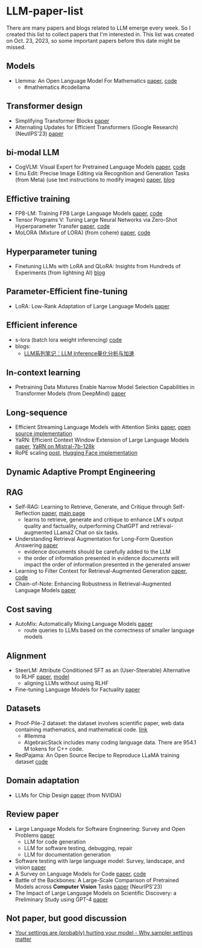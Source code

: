 # LLM-paper-list
There are many papers and blogs related to LLM emerge every week. So I created this list to collect papers that I'm interested in.
This list was created on Oct. 23, 2023, so some important papers before this date might be missed.

## Models
* Llemma: An Open Language Model For Mathematics [paper](https://arxiv.org/abs/2310.10631), [code](https://github.com/EleutherAI/math-lm)
    * #mathematics #codellama

## Transformer design
* Simplifying Transformer Blocks [paper](https://arxiv.org/abs/2311.01906)
* Alternating Updates for Efficient Transformers (Google Research) (NeutIPS'23) [paper](https://arxiv.org/pdf/2301.13310.pdf)

## bi-modal LLM
* CogVLM: Visual Expert for Pretrained Language Models [paper](https://arxiv.org/abs/2311.03079), [code](https://github.com/THUDM/CogVLM)
* Emu Edit: Precise Image Editing via Recognition and Generation Tasks (from Meta) (use text instructions to modify images) [paper](https://emu-edit.metademolab.com/assets/emu_edit.pdf), [blog](https://emu-edit.metademolab.com/?utm_source=twitter&utm_medium=organic_social&utm_campaign=emu&utm_content=thread)

## Effictive training
* FP8-LM: Training FP8 Large Language Models [paper](https://arxiv.org/pdf/2310.18313.pdf), [code](https://azure.github.io/MS-AMP/)
* Tensor Programs V: Tuning Large Neural Networks via Zero-Shot Hyperparameter Transfer [paper](https://arxiv.org/abs/2203.03466), [code](https://github.com/microsoft/mup) 
* MoLORA (Mixture of LORA) (from cohere) [paper](https://arxiv.org/abs/2309.05444), [code](https://github.com/for-ai/parameter-efficient-moe)

## Hyperparameter tuning
* Finetuning LLMs with LoRA and QLoRA: Insights from Hundreds of Experiments  (from lightning AI) [blog](https://lightning.ai/pages/community/lora-insights/)

## Parameter-Efficient fine-tuning
* LoRA: Low-Rank Adaptation of Large Language Models [paper](https://arxiv.org/pdf/2106.09685.pdf)

## Efficient inference
* s-lora (batch lora weight inferencing) [code](https://github.com/S-LoRA/S-LoRA)
* blogs:
   * [LLM系列笔记：LLM Inference量化分析与加速](https://zhuanlan.zhihu.com/p/642272677)

## In-context learning
* Pretraining Data Mixtures Enable Narrow Model Selection Capabilities in Transformer Models (from DeepMind) [paper](https://arxiv.org/abs/2311.00871)


## Long-sequence
* Efficient Streaming Language Models with Attention Sinks [paper](https://arxiv.org/abs/2309.17453), [open source implementation](https://github.com/tomaarsen/attention_sinks)
* YaRN: Efficient Context Window Extension of Large Language Models [paper](https://arxiv.org/abs/2309.00071), [YaRN on Mistral-7b-128k](https://huggingface.co/NousResearch/Yarn-Mistral-7b-128k)
* RoPE scaling [post](https://www.reddit.com/r/LocalLLaMA/comments/14mrgpr/dynamically_scaled_rope_further_increases/), [Hugging Face implementation](https://huggingface.co/docs/transformers/main/en/model_doc/llama#transformers.LlamaConfig.rope_scaling)

## Dynamic Adaptive Prompt Engineering


## RAG
* Self-RAG: Learning to Retrieve, Generate, and Critique through Self-Reflection [paper](https://arxiv.org/abs/2310.11511), [main page](https://selfrag.github.io/)
    *  learns to retrieve, generate and critique to enhance LM's output quality and factuality, outperforming ChatGPT and retrieval-augmented LLama2 Chat on six tasks.
* Understanding Retrieval Augmentation for Long-Form Question Answering [paper](https://arxiv.org/abs/2310.12150)
    * evidence documents should be carefully added to the LLM
    *  the order of information presented in evidence documents will impact the order of information presented in the generated answer
* Learning to Filter Context for Retrieval-Augmented Generation [paper](https://arxiv.org/abs/2311.07989), [code](https://github.com/zorazrw/filco)
* Chain-of-Note: Enhancing Robustness in Retrieval-Augmented Language Models [paper](https://arxiv.org/abs/2311.09210)

## Cost saving
* AutoMix: Automatically Mixing Language Models [paper](https://arxiv.org/abs/2310.12963)
    * route queries to LLMs based on the correctness of smaller language models

## Alignment
* SteerLM: Attribute Conditioned SFT as an (User-Steerable) Alternative to RLHF [paper](https://arxiv.org/abs/2310.05344), [model](https://huggingface.co/nvidia/SteerLM-llama2-13B)
    *  aligning LLMs without using RLHF
* Fine-tuning Language Models for Factuality [paper](https://arxiv.org/abs/2311.08401)

## Datasets
* Proof-Pile-2 dataset: the dataset involves scientific paper, web data containing mathematics, and mathematical code. [link](https://huggingface.co/datasets/EleutherAI/proof-pile-2)
    * #llemma
    * AlgebraicStack includes many coding language data. There are 954.1 M tokens for C++ code.
* RedPajama: An Open Source Recipe to Reproduce LLaMA training dataset [code](https://github.com/togethercomputer/RedPajama-Data)


## Domain adaptation
* LLMs for Chip Design [paper](https://arxiv.org/abs/2311.00176) (from NVIDIA)


## Review paper
* Large Language Models for Software Engineering: Survey and Open Problems [paper](https://arxiv.org/abs/2310.03533)
    * LLM for code generation
    * LLM for software testing, debugging, repair
    * LLM for documentation generation
* Software testing with large language model: Survey, landscape, and vision [paper](https://arxiv.org/abs/2307.07221)
* A Survey on Language Models for Code [paper](https://arxiv.org/abs/2311.07989), [code](https://github.com/codefuse-ai/Awesome-Code-LLM)
* Battle of the Backbones: A Large-Scale Comparison of Pretrained Models across **Computer Vision** Tasks [paper](https://arxiv.org/pdf/2310.19909.pdf) (NeurIPS'23)
* The Impact of Large Language Models on Scientific Discovery: a Preliminary Study using GPT-4 [paper](https://arxiv.org/abs/2311.07361)


## Not paper, but good discussion
* [Your settings are (probably) hurting your model - Why sampler settings matter](https://www.reddit.com/r/LocalLLaMA/comments/17vonjo/your_settings_are_probably_hurting_your_model_why/)
